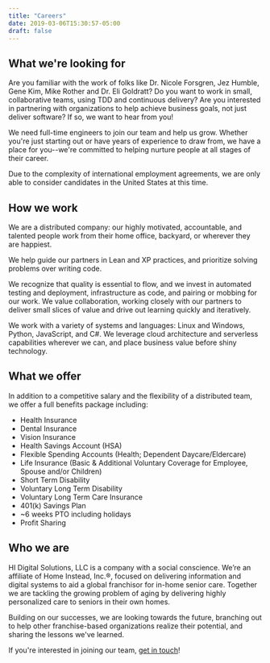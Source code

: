 ```yaml
---
title: "Careers"
date: 2019-03-06T15:30:57-05:00
draft: false
---
```


## What we're looking for

Are you familiar with the work of folks like Dr. Nicole Forsgren, Jez Humble, Gene Kim, Mike Rother and Dr. Eli Goldratt? Do you want to work in small, collaborative teams, using TDD and continuous delivery? Are you interested in partnering with organizations to help achieve business goals, not just deliver software? If so, we want to hear from you!

We need full-time engineers to join our team and help us grow.  Whether you're just starting out or have years of experience to draw from, we have a place for you--we're committed to helping nurture people at all stages of their career.

Due to the complexity of international employment agreements, we are only able to consider candidates in the United States at this time.

## How we work

We are a distributed company: our highly motivated, accountable, and talented people work from their home office, backyard, or wherever they are happiest.

We help guide our partners in Lean and XP practices, and prioritize solving problems over writing code.

We recognize that quality is essential to flow, and we invest in automated testing and deployment, infrastructure as code, and pairing or mobbing for our work. We value collaboration, working closely with our partners to deliver small slices of value and drive out learning quickly and iteratively.

We work with a variety of systems and languages: Linux and Windows, Python, JavaScript, and C#. We leverage cloud architecture and serverless capabilities wherever we can, and place business value before shiny technology.  

## What we offer

In addition to a competitive salary and the flexibility of a distributed team, we offer a full benefits package including:

* Health Insurance  
* Dental Insurance  
* Vision Insurance  
* Health Savings Account (HSA)  
* Flexible Spending Accounts (Health; Dependent Daycare/Eldercare)  
* Life Insurance (Basic & Additional Voluntary Coverage for Employee, Spouse and/or Children)  
* Short Term Disability  
* Voluntary Long Term Disability  
* Voluntary Long Term Care Insurance  
* 401(k) Savings Plan  
* ~6 weeks PTO including holidays  
* Profit Sharing  


## Who we are

HI Digital Solutions, LLC is a company with a social conscience. We’re an affiliate of Home Instead, Inc.®, focused on delivering information and digital systems to aid a global franchisor for in-home senior care. Together we are tackling the growing problem of aging by delivering highly personalized care to seniors in their own homes.

Building on our successes, we are looking towards the future, branching out to help other franchise-based organizations realize their potential, and sharing the lessons we've learned.

If you're interested in joining our team, [get in touch](/join/)!
